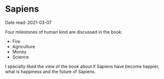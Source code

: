 # Sapiens

Date read: 2021-03-07

Four milestones of human kind are discussed in the book:
* Fire
* Agriculture
* Money
* Science

I specially liked the view of the book about if Sapiens have become happier, what is happiness and the future of Sapiens. 
